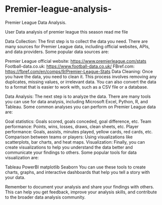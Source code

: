 # Premier-league-analysis-

Premier League Data Analysis.


User
Data analysis of premier league this season  read me file


Data Collection:
The first step is to collect the data you need. There are many sources for Premier League data, including official websites, APIs, and data providers. Some popular data sources are:

Premier League official website: https://www.premierleague.com/stats
Football-data.co.uk: https://www.football-data.co.uk/
FBref.com: https://fbref.com/en/comps/9/Premier-League-Stats
Data Cleaning:
Once you have the data, you need to clean it. This process involves removing any duplicates, missing values, or irrelevant data. You can also convert the data to a format that is easier to work with, such as a CSV file or a database.

Data Analysis:
The next step is to analyze the data. There are many tools you can use for data analysis, including Microsoft Excel, Python, R, and Tableau. Some common analyses you can perform on Premier League data are:

Goal statistics: Goals scored, goals conceded, goal difference, etc.
Team performance: Points, wins, losses, draws, clean sheets, etc.
Player performance: Goals, assists, minutes played, yellow cards, red cards, etc.
Comparison between teams or players: Using visualizations like scatterplots, bar charts, and heat maps.
Visualization:
Finally, you can create visualizations to help you understand the data better and communicate your findings to others. Some popular tools for data visualization are:

Tableau
PowerBI
matplotlib
Seaborn
You can use these tools to create charts, graphs, and interactive dashboards that help you tell a story with your data.

Remember to document your analysis and share your findings with others. This can help you get feedback, improve your analysis skills, and contribute to the broader data analysis community.




